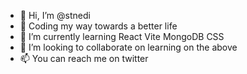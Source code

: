 - 👋 Hi, I’m @stnedi
- 👀 Coding my way towards a better life
- 🌱 I’m currently learning React Vite MongoDB CSS
- 💞️ I’m looking to collaborate on learning on the above
- 📫 You can reach me on twitter

<!---
stnedi/stnedi is a ✨ special ✨ repository because its `README.md` (this file) appears on your GitHub profile.
You can click the Preview link to take a look at your changes.
--->
